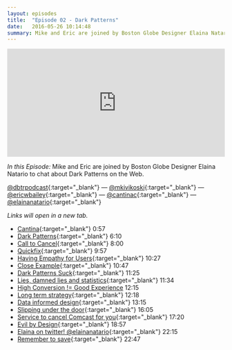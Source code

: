 ```yaml
---
layout: episodes
title:  "Episode 02 - Dark Patterns"
date:   2016-05-26 10:14:48
summary: Mike and Eric are joined by Boston Globe Designer Elaina Natario to chat about Dark Patterns on the Web.
---
```


<iframe width="100%" height="250" scrolling="no" frameborder="no" src="https://w.soundcloud.com/player/?url=https%3A//api.soundcloud.com/tracks/266022797&amp;auto_play=false&amp;hide_related=false&amp;show_comments=true&amp;show_user=true&amp;show_reposts=false&amp;visual=true"></iframe>

_In this Episode:_ Mike and Eric are joined by Boston Globe Designer Elaina Natario to chat about Dark Patterns on the Web.

[@dbtrpodcast](https://twitter.com/dbtrpodcast){:target="_blank"} &mdash;
[@mkivikoski](https://twitter.com/mkivikoski){:target="_blank"} &mdash;
[@ericwbailey](https://twitter.com/ericwbailey){:target="_blank"} &mdash;
[@cantinac](https://twitter.com/cantinac){:target="_blank"} &mdash;
[@elainanatario](https://twitter.com/elainanatario){:target="_blank"} 

_Links will open in a new tab._

- [Cantina](http://cantina.co){:target="_blank"} 0:57
- [Dark Patterns](http://darkpatterns.org){:target="_blank"} 6:10
- [Call to Cancel](http://customer.xfinity.com/help-and-support/internet/cancel-my-xfinity-services){:target="_blank"} 8:00
- [Quickfix](https://en.wikipedia.org/wiki/Hotfix){:target="_blank"} 9:57
- [Having Empathy for Users](https://en.wikipedia.org/wiki/Empathic_design){:target="_blank"} 10:27
- [Close Example](https://rationalconspiracy.com/2016/04/24/dark-patterns-by-the-boston-globe/){:target="_blank"} 10:47
- [Dark Patterns Suck](http://www.formisimo.com/blog/transparent-ux-sells-and-heres-why/){:target="_blank"} 11:25
- [Lies, damned lies and statistics](https://en.wikipedia.org/wiki/Lies,_damned_lies,_and_statistics){:target="_blank"} 11:34
- [High Conversion != Good Experience](https://twitter.com/levelsio/status/730043748273393664) 12:15
- [Long term strategy](https://twitter.com/parasight/status/730049973279174656){:target="_blank"} 12:18
- [Data informed design](https://en.wikipedia.org/wiki/Data-informed_decision-making){:target="_blank"} 13:15
- [Slipping under the door](https://www.youtube.com/watch?v=ZbvE91qScjQ){:target="_blank"} 16:05
- [Service to cancel Comcast for you](http://www.geek.com/news/new-service-will-cancel-your-comcast-in-5-minutes-for-5-1635672/){:target="_blank"} 17:20
- [Evil by Design](http://evilbydesign.info/){:target="_blank"} 18:57
- [Elaina on twitter! @elainanatario](https://twitter.com/elainanatario){:target="_blank"} 22:15
- [Remember to save](http://giphy.com/gifs/whoa-save-1jfc4pE1WBYOs){:target="_blank"} 22:47
